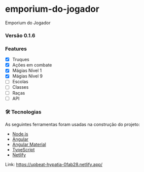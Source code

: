 # emporium-do-jogador
Emporium do Jogador

### Versão 0.1.6

### Features

- [x] Truques
- [x] Ações em combate
- [x] Mágias Nível 1
- [x] Mágias Nível 9
- [ ] Escolas
- [ ] Classes
- [ ] Raças
- [ ] API

### 🛠 Tecnologias

As seguintes ferramentas foram usadas na construção do projeto:

- [Node.js](https://nodejs.org/)
- [Angular](https://angular.io/)
- [Angular Material](https://material.angular.io/)
- [TypeScript](https://www.typescriptlang.org/)
- [Netlify](https://www.netlify.com/)


Link: https://upbeat-hypatia-0fab28.netlify.app/
